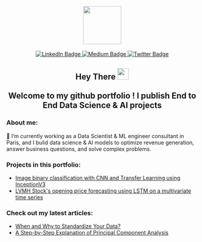 

<div id="header" align="center">
  <img src="https://media.giphy.com/media/M9gbBd9nbDrOTu1Mqx/giphy.gif" width="100"/>
</div>
<br/> 

<div id="badges" align="center">
  <a href="https://www.linkedin.com/in/zakaria-j-266570108/">
    <img src="https://img.shields.io/badge/LinkedIn-blue?style=for-the-badge&logo=linkedin&logoColor=white" alt="LinkedIn Badge"/>
  </a>
  <a href="https://medium.com/@zakaria.jaadi">
    <img src="https://img.shields.io/badge/Medium-12100E?style=for-the-badge&logo=medium&logoColor=white" alt="Medium Badge"/>
  </a>
  <a href="your-twitter-URL">
    <img src="https://img.shields.io/badge/Twitter-blue?style=for-the-badge&logo=twitter&logoColor=white" alt="Twitter Badge"/>
  </a>
</div>

<h2 align="center">
  Hey There
  <img src="https://media.giphy.com/media/hvRJCLFzcasrR4ia7z/giphy.gif" width="30"/> <br/><br/>
  Welcome to my github portfolio ! I publish End to End Data Science & AI projects 
</h2>

<h3>About me:</h3>

 💼 I’m currently working as a Data Scientist & ML engineer consultant in Paris, and I bulid data science & AI models to optimize revenue generation, answer business questions, and solve complex problems.

<h3>Projects in this portfolio:</h3>

* [Image binary classification with CNN and Transfer Learning using InceptionV3 ](https://github.com/zakariajaadi/image-classification)
* [ LVMH Stock's opening price forecasting using LSTM on a multivariate time series](https://github.com/zakariajaadi/image-classification)

<h3>Check out my latest articles:</h3>

* [When and Why to Standardize Your Data?](https://builtin.com/data-science/when-and-why-standardize-your-data)
* [A Step-by-Step Explanation of Principal Component Analysis](https://builtin.com/data-science/step-step-explanation-principal-component-analysis)

<!---
zakariajaadi/zakariajaadi is a ✨ special ✨ repository because its `README.md` (this file) appears on your GitHub profile.
You can click the Preview link to take a look at your changes.
--->
